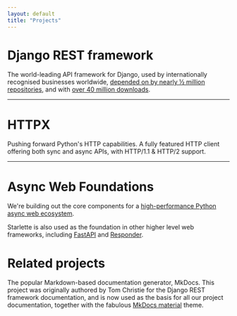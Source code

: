 ```yaml
---
layout: default
title: "Projects"
---
```


<style>
hr {margin-bottom: 30px}
.main-content {text-align: center}
</style>

# Django REST framework

The world-leading API framework for Django, used by internationally recognised businesses worldwide, [depended on by nearly ½ million repositories](https://github.com/encode/django-rest-framework/network/dependents?package_id=UGFja2FnZS01NzA4OTExNg%3D%3D), and with [over 40 million downloads](https://pepy.tech/project/djangorestframework).

<div class="github-card" data-github="encode/django-rest-framework" data-width="400" data-height="155" data-theme="default"></div>

<hr/>

# HTTPX

Pushing forward Python's HTTP capabilities. A fully featured HTTP client offering both sync and async APIs, with HTTP/1.1 & HTTP/2 support.

<div class="github-card" data-github="encode/httpx" data-width="400" data-height="155" data-theme="default"></div>

<hr/>

# Async Web Foundations

We're building out the core components for a [high-performance Python async web ecosystem](https://www.techempower.com/benchmarks/#section=data-r18&hw=ph&test=fortune&l=zijzen-7).

Starlette is also used as the foundation in other higher level web frameworks, including [FastAPI](https://github.com/tiangolo/fastapi) and [Responder](https://github.com/taoufik07/responder).

<div class="github-card" data-github="encode/starlette" data-width="400" data-height="155" data-theme="default"></div>

<div class="github-card" data-github="encode/uvicorn" data-width="400" data-height="155" data-theme="default"></div>

<div class="github-card" data-github="encode/databases" data-width="400" data-height="155" data-theme="default"></div>

<div class="github-card" data-github="encode/typesystem" data-width="400" data-height="155" data-theme="default"></div>

<div class="github-card" data-github="encode/orm" data-width="400" data-height="155" data-theme="default"></div>

# Related projects

The popular Markdown-based documentation generator, MkDocs. This project was originally authored by Tom Christie for the Django REST framework documentation, and is now used as the basis for all our project documentation, together with the fabulous [MkDocs material](https://squidfunk.github.io/mkdocs-material/) theme.

<div class="github-card" data-github="mkdocs/mkdocs" data-width="400" data-height="155" data-theme="default"></div>

<script src="//cdn.jsdelivr.net/github-cards/latest/widget.js"></script>

